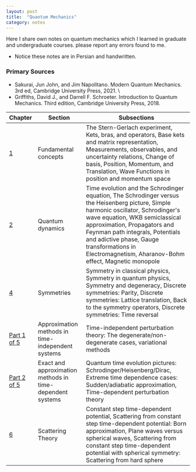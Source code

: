 ```yaml
---
layout: post
title:  "Quantum Mechanics"
category: notes
---
```

Here I share own notes on quantum mechanics which I learned in graduate and undergraduate courses. please report any errors found to me.

+ Notice these notes are in Persian and handwritten.

### Primary Sources
+ Sakurai, Jun John, and Jim Napolitano. Modern Quantum Mechanics. 3rd ed, Cambridge University Press, 2021. \
+ Griffiths, David J., and Darrell F. Schroeter. Introduction to Quantum Mechanics. Third edition, Cambridge University Press, 2018.



|Chapter       |Section       |Subsections   |
|--------------|--------------|--------------|
|[1][1]             |Fundamental concepts              |The Stern-Gerlach experiment, Kets, bras, and operators, Base kets and matrix representation, Measurements, observables, and uncertainty relations, Change of basis, Position, Momentum, and Translation, Wave Functions in position and momentum space              |
|[2][2]             |Quantum dynamics              |Time evolution and the Schrodinger equation, The Schrodinger versus the Heisenberg picture, Simple harmonic oscillator, Schrodinger's wave equation, WKB semiclassical approximation, Propagators and Feynman path integrals, Potentials and adictive phase, Gauge transformations in Electromagnetism, Aharanov-Bohm effect, Magnetic monopole              |
|[4][4]             |Symmetries              |Symmetry in classical physics, Symmetry in quantum physics, Symmetry and degeneracy, Discrete symmetries: Parity, Discrete symmetries: Lattice translation, Back to the symmetry operators, Discrete symmetries: Time reversal              |
|[Part 1 of 5][5_1]             |Approximation methods in time-independent systems              |Time-independent perturbation theory: The degenerate/non-degenerate cases, variational methods              |
|[Part 2 of 5][5_2]             |Exact and approximation methods in time-dependent systems              |Quantum time evolution pictures: Schrodinger/Heisenberg/Dirac, Extreme time dependence cases: Sudden/adiabatic approximation, Time-dependent perturbation theory              |
|[6][6]             |Scattering Theory              |Constant step time-dependent potential, Scattering from constant step time-dependent potential: Born approximation, Plane waves versus spherical waves, Scattering from constant step time-dependent potential with spherical symmetry: Scattering from hard sphere              |

[1]:       https://github.com/dehpour/dehpour.github.io/raw/main/2022-12-14-quantum/AQM_CHAP1_4001.pdf
[2]:       https://github.com/dehpour/dehpour.github.io/raw/main/2022-12-14-quantum/AQM_CHAP2_4001.pdf
[4]:       https://github.com/dehpour/dehpour.github.io/raw/main/2022-12-14-quantum/AQM_CHAP4_4002.pdf
[5_1]:     https://github.com/dehpour/dehpour.github.io/raw/main/2022-12-14-quantum/AQM_CHAP5_PART1_4002.pdf
[5_2]:     https://github.com/dehpour/dehpour.github.io/raw/main/2022-12-14-quantum/AQM_CHAP5_PART2_4002.pdf
[6]:       https://github.com/dehpour/dehpour.github.io/raw/main/2022-12-14-quantum/AQM_CHAP6_4002.pdf
